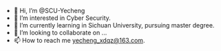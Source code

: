 - 👋 Hi, I’m @SCU-Yecheng
- 👀 I’m interested in Cyber Security.
- 🌱 I’m currently learning in Sichuan University, pursuing master degree.
- 💞️ I’m looking to collaborate on ...
- 📫 How to reach me yecheng_xdqz@163.com.

<!---
SCU-Yecheng/SCU-Yecheng is a ✨ special ✨ repository because its `README.md` (this file) appears on your GitHub profile.
You can click the Preview link to take a look at your changes.
--->
